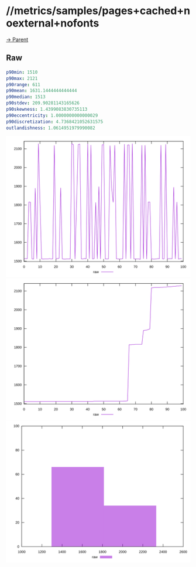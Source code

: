 
# //metrics/samples/pages+cached+noexternal+nofonts

[→ Parent](../..)


## Raw


```yaml
p90min: 1510
p90max: 2121
p90range: 611
p90mean: 1631.1444444444444
p90median: 1513
p90stdev: 209.90281143165626
p90skewness: 1.4399083830735113
p90eccentricity: 1.0000000000000029
p90discretization: 4.7368421052631575
outlandishness: 1.0614951979990082

```

![PLOT: raw-values](./raw/values.svg)![PLOT: raw-sorted](./raw/sorted.svg)![PLOT: raw-histogram](./raw/histogram.svg)